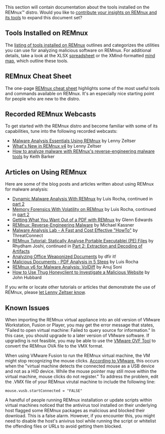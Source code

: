 This section will contain documentation about the tools installed on the REMnux&trade; distro. Would you like to [contribute your insights on REMnux and its tools](../expand/contribute.md) to expand this document set?

## Tools Installed on REMnux

The [listing of tools installed on REMnux](tools.md) outlines and categorizes the utilities you can use for analyzing malicious software on REMnux. For additional details, take a look at the XLSX [spreadsheet](https://REMnux.org/remnux-tools-sheet.xlsx) or the XMind-formatted [mind map](https://REMnux.org/remnux-tools-map.xmind), which outline these tools.

## REMnux Cheat Sheet

The one-page [REMnux cheat sheet](https://zeltser.com/remnux-malware-analysis-tips/) highlights some of the most useful tools and commands available on REMnux. It's an especially nice starting point for people who are new to the distro.

## Recorded REMnux Webcasts

To get started with the REMnux distro and become familiar with some of its capabilities, tune into the following recorded webcasts:

- [Malware Analysis Essentials Using REMnux](https://www.sans.org/webcasts/malware-analysis-essentials-remnux-w-lenny-zeltser-98045) by Lenny Zeltser
- [What's New in REMnux v4](https://www.youtube.com/watch?v=4LzCr9qf5_Q) by Lenny Zeltser
- [How to analyze malware with REMnux's reverse-engineering malware tools](http://searchsecurity.techtarget.com/video/How-to-analyze-malware-with-REMnuxs-reverse-engineering-malware-tools) by Keith Barker

## Articles on Using REMnux

Here are some of the blog posts and articles written about using REMnux for malware analysis:

- [Dynamic Malware Analysis With REMnux](http://countuponsecurity.com/2015/01/13/dynamic-malware-analysis-with-remnux-v5-part-1/) by Luis Rocha, continued in [part 2](http://countuponsecurity.com/2015/01/21/dynamic-malware-analysis-with-remnux-v5-part-2/)
- [Memory Forensics With Volatility on REMnux](http://countuponsecurity.com/2015/03/16/memory-forensics-with-volatility-on-remnux-v5-part-1/) by Luis Rocha, continued in [part 2](http://countuponsecurity.com/2015/03/18/memory-forensics-with-volatility-on-remnux-v5-part-2/)
- [Getting What You Want Out of a PDF with REMnux](http://hiddenillusion.blogspot.com/2012/06/getting-what-you-want-out-of-pdf-with.html) by Glenn Edwards
- [REMnux: Reverse-Engineering Malware](http://www.techrepublic.com/blog/it-security/remnux-reverse-engineering-malware/) by Michael Kassner
- [Malware Analysis Lab - A Fast and Cost Effective "HowTo"](http://www.cybersquared.com/2012/06/malware-analysis-lab-a-fast-and-cost-effective-howto/) by ThreatConnect
- [REMnux Tutorial: Statically Analyse Portable Executablei (PE) Files](http://www.slideshare.net/RhydhamJoshi/remnux-tutorial1-statically-analyse-portable-executablepe-files) by Rhydham Joshi, continued in [Part 2: Extraction and Decoding of Artifacts](http://www.slideshare.net/RhydhamJoshi/remnux-tutorial2-extraction-and-decoding-of-artifacts)
- [Analyzing Office Weaponized Documents](https://dfir.it/blog/2015/06/17/analysts-handbook-analyzing-weaponized-documents/) by dfir it!
- [Malicious Documents - PDF Analysis in 5 Steps](http://countuponsecurity.com/2014/09/22/malicious-documents-pdf-analysis-in-5-steps/) by Luis Rocha
- [REMnux v6 for Malware Analysis: VolDiff](http://malwology.com/2015/06/25/remnux-v6-for-malware-analysis-part-1-voldiff/) by Anuj Soni
- [How to Use Thug Honeyclient to Investigate a Malicious Website](http://909research.com/how-to-use-thug-honeyclient/) by John Hubbard

If you write or locate other tutorials or articles that demonstrate the use of REMnux, please [let Lenny Zeltser know](https://zeltser.com/contact/).

## Known Issues

When importing the REMnux virtual appliance into an old version of VMware Workstation, Fusion or Player, you may get the error message that states, "Failed to open virtual machine: Failed to query source for information." In this case, you should upgrade to a later version of VMware software. If upgrading is not feasible, you may be able to use the [VMware OVF Tool](https://www.vmware.com/support/developer/ovf/) to convert the REMnux OVA file to the VMX format.

When using VMware Fusion to run the REMnux virtual machine, the VM might stop recognizing the mouse clicks. [According to VMware](http://kb.vmware.com/selfservice/microsites/search.do?language=en_US&cmd=displayKC&externalId=2010041), this occurs when the "virtual machine detects the connected mouse as a USB device and not as a HID device. While the mouse pointer may still move within the virtual machine, mouse clicks do not register." To address the problem, edit the .VMX file of your REMnux virutal machine to include the following line:

    mouse.vusb.startConnected = "FALSE"

A handful of people running REMnux installation or update scripts within virtual machines noticed that the antivirus tool installed on their underlying host flagged some REMnux packages as malicious and blocked their download. This is a false alarm. However, if you encounter this, you might need to disable the host's anivirus tool while running the script or whitelist the offending files or URLs to avoid getting them blocked.
